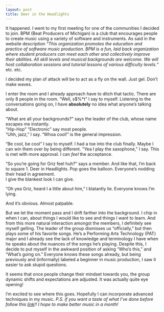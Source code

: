 ```yaml
---
layout: post
title: Deer in the Headlights
---
```


It happened. I went to my first meeting for one of the communities I decided to join. 
BPM (Beat Producers of Michigan) is a club that encourages people to create music using a variety of software and instruments.  As said in the website description *“This organization promotes the education and practice of software music production.  BPM is a fun, laid back organization where student producers can meet each other and collectively improve their abilities.  All skill levels and musical backgrounds are welcome.  We will host collaboration sessions and tutorial lessons of various difficulty levels.“* etc. etc. 

I decided my plan of attack will be to act as a fly on the wall. Just gel. Don’t make waves. 
 
I enter the room and I already approach have to ditch that tactic. There are only 8 people in the room.
“Well, s$%*t” I say to myself.
Listening to the conversations going on, I have **absolutely** no idea what anyone’s talking about.

“What are all your backgrounds?” says the leader of the club, whose name escapes me instantly.  
“Hip-Hop” “Electronic” say most people.  
“Uhh, jazz,” I say.
“Whoa cool!” is the general impression. 

“Be cool, be cool” I say to myself. I had a toe into the club finally. Maybe I can win them over by being different.
"Yea I play the saxophone," I say. This is met with more approval. I can *feel* the acceptance.

“So you’re going for Griz feel huh?” says a member.
And like that, I’m back to square 1. Deer in Headlights. Pop goes the balloon. 
Everyone’s nodding their head in agreement.  
I give the blankest look I can give.  

“Oh yea Griz, heard I a little about him,” I blatantly lie. Everyone knows I’m lying. 

And it’s obvious. Almost palpable.

But we let the moment pass and I drift farther into the background. I chip in when I can, about things I would like to see and things I want to learn. And from this more natural interaction amongst the members, I definitely see myself gelling. The leader of the group dismisses us “officially,” but then plays some of his favorite songs. He’s  a Performing Arts Technology (PAT) major and I already see the lack of knowledge and terminology I have when he speaks about the nuances of the songs he’s playing. 
Despite this, I decide to put myself in the awkward position of asking “Who’s this,” and “What’s going on.” 
Everyone knows these songs already, but being previously and (informally) labeled a beginner in music production, I saw it easier to ask stupid questions.

It seems that once people change their mindset towards you, the group dynamic shifts and expectations are adjusted. It was actually quite eye opening! 

I’m excited to see where this goes. Hopefully I can incorporate advanced techniques in my music.
*P.S. if you want a taste of what I’ve done before follow this [link](https://soundcloud.com/tamballer/boss)!!
I hope to make better music in a month!*
